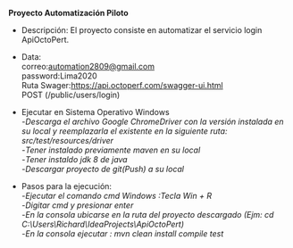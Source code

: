 **Proyecto Automatización Piloto**

* Descripción: 
El proyecto consiste en automatizar el servicio login ApiOctoPert.

* Data:<br />
correo:automation2809@gmail.com <br />
password:Lima2020<br />
Ruta Swager:https://api.octoperf.com/swagger-ui.html<br />
    POST    (/public/users/login)<br />

* Ejecutar en Sistema Operativo Windows<br />
-_Descarga el archivo Google ChromeDriver con la versión instalada en su local y reemplazarla el existente en la siguiente ruta: src/test/resources/driver_<br />
-_Tener instalado previamente maven en su local_<br />
-_Tener instaldo jdk 8 de java_<br />
-_Descargar proyecto de git(Push) a su local_<br />

* Pasos para la ejecución:<br />
-_Ejecutar el comando cmd Windows :Tecla Win + R_<br />
-_Digitar cmd y presionar enter_<br />
-_En la consola ubicarse en la ruta del proyecto descargado (Ejm: cd C:\Users\Richard\IdeaProjects\ApiOctoPert)_<br />
-_En la consola ejecutar : mvn clean install compile test_<br />

